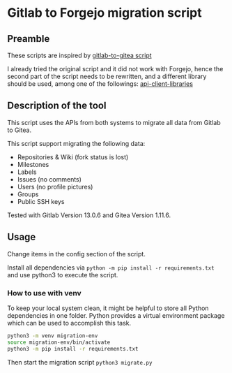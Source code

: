# Gitlab to Forgejo migration script

## Preamble

These scripts are inspired by [gitlab-to-gitea script](https://git.autonomic.zone/kawaiipunk/gitlab-to-gitea.git)

I already tried the original script and it did not work with Forgejo, hence the second part of the script needs to be rewritten, and a different library should be used, among one of the followings: [api-client-libraries](https://codeberg.org/forgejo-contrib/delightful-forgejo#api-client-libraries)

## Description of the tool

This script uses the APIs from both systems to migrate all data from Gitlab to Gitea.

This script support migrating the following data:

* Repositories & Wiki (fork status is lost)
* Milestones
* Labels
* Issues (no comments)
* Users (no profile pictures)
* Groups
* Public SSH keys

Tested with Gitlab Version 13.0.6 and Gitea Version 1.11.6.

## Usage

Change items in the config section of the script.

Install all dependencies via `python -m pip install -r requirements.txt` and
use python3 to execute the script.

### How to use with venv

To keep your local system clean, it might be helpful to store all Python dependencies in one folder.
Python provides a virtual environment package which can be used to accomplish this task.

```bash
python3 -m venv migration-env
source migration-env/bin/activate
python3 -m pip install -r requirements.txt
```

Then start the migration script `python3 migrate.py`
